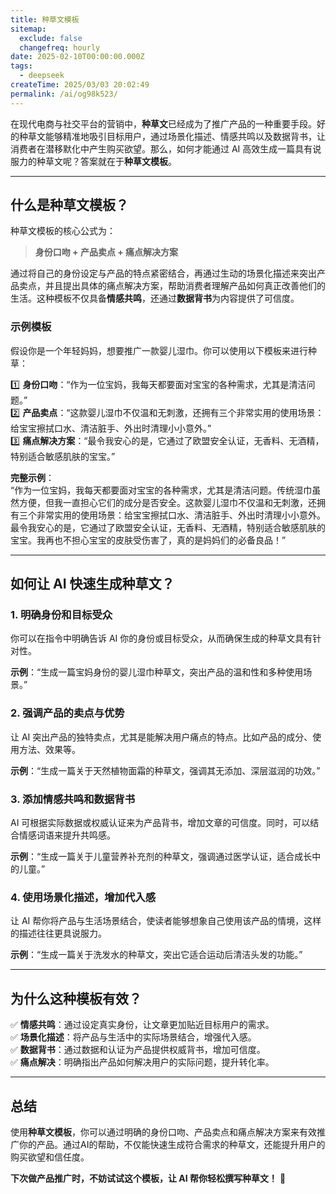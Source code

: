 ```yaml
---
title: 种草文模板
sitemap:
  exclude: false
  changefreq: hourly
date: 2025-02-10T00:00:00.000Z
tags:
  - deepseek
createTime: 2025/03/03 20:02:49
permalink: /ai/og98k523/
---
```


在现代电商与社交平台的营销中，**种草文**已经成为了推广产品的一种重要手段。好的种草文能够精准地吸引目标用户，通过场景化描述、情感共鸣以及数据背书，让消费者在潜移默化中产生购买欲望。那么，如何才能通过 AI 高效生成一篇具有说服力的种草文呢？答案就在于**种草文模板**。

---

## **什么是种草文模板？**

种草文模板的核心公式为：

> **身份口吻 + 产品卖点 + 痛点解决方案**  

通过将自己的身份设定与产品的特点紧密结合，再通过生动的场景化描述来突出产品卖点，并且提出具体的痛点解决方案，帮助消费者理解产品如何真正改善他们的生活。这种模板不仅具备**情感共鸣**，还通过**数据背书**为内容提供了可信度。

### **示例模板**

假设你是一个年轻妈妈，想要推广一款婴儿湿巾。你可以使用以下模板来进行种草：

1️⃣ **身份口吻**：“作为一位宝妈，我每天都要面对宝宝的各种需求，尤其是清洁问题。”  
2️⃣ **产品卖点**：“这款婴儿湿巾不仅温和无刺激，还拥有三个非常实用的使用场景：给宝宝擦拭口水、清洁脏手、外出时清理小小意外。”  
3️⃣ **痛点解决方案**：“最令我安心的是，它通过了欧盟安全认证，无香料、无酒精，特别适合敏感肌肤的宝宝。”  

**完整示例**：  
“作为一位宝妈，我每天都要面对宝宝的各种需求，尤其是清洁问题。传统湿巾虽然方便，但我一直担心它们的成分是否安全。这款婴儿湿巾不仅温和无刺激，还拥有三个非常实用的使用场景：给宝宝擦拭口水、清洁脏手、外出时清理小小意外。最令我安心的是，它通过了欧盟安全认证，无香料、无酒精，特别适合敏感肌肤的宝宝。我再也不担心宝宝的皮肤受伤害了，真的是妈妈们的必备良品！”

---

## **如何让 AI 快速生成种草文？**

### **1. 明确身份和目标受众**

你可以在指令中明确告诉 AI 你的身份或目标受众，从而确保生成的种草文具有针对性。

**示例**：“生成一篇宝妈身份的婴儿湿巾种草文，突出产品的温和性和多种使用场景。”

### **2. 强调产品的卖点与优势**

让 AI 突出产品的独特卖点，尤其是能解决用户痛点的特点。比如产品的成分、使用方法、效果等。

**示例**：“生成一篇关于天然植物面霜的种草文，强调其无添加、深层滋润的功效。”

### **3. 添加情感共鸣和数据背书**

AI 可根据实际数据或权威认证来为产品背书，增加文章的可信度。同时，可以结合情感词语来提升共鸣感。

**示例**：“生成一篇关于儿童营养补充剂的种草文，强调通过医学认证，适合成长中的儿童。”

### **4. 使用场景化描述，增加代入感**

让 AI 帮你将产品与生活场景结合，使读者能够想象自己使用该产品的情境，这样的描述往往更具说服力。

**示例**：“生成一篇关于洗发水的种草文，突出它适合运动后清洁头发的功能。”

---

## **为什么这种模板有效？**

✅ **情感共鸣**：通过设定真实身份，让文章更加贴近目标用户的需求。  
✅ **场景化描述**：将产品与生活中的实际场景结合，增强代入感。  
✅ **数据背书**：通过数据和认证为产品提供权威背书，增加可信度。  
✅ **痛点解决**：明确指出产品如何解决用户的实际问题，提升转化率。

---

## **总结**

使用**种草文模板**，你可以通过明确的身份口吻、产品卖点和痛点解决方案来有效推广你的产品。通过AI的帮助，不仅能快速生成符合需求的种草文，还能提升用户的购买欲望和信任度。

**下次做产品推广时，不妨试试这个模板，让 AI 帮你轻松撰写种草文！** 🌟